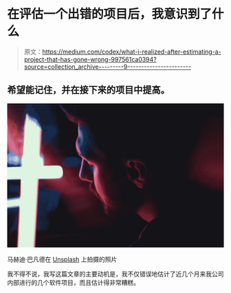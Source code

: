 # 在评估一个出错的项目后，我意识到了什么

> 原文：<https://medium.com/codex/what-i-realized-after-estimating-a-project-that-has-gone-wrong-997561ca0394?source=collection_archive---------9----------------------->

## 希望能记住，并在接下来的项目中提高。

![](img/c019eb29906c16096ece0b28ed6c711d.png)

马赫迪·巴凡德在 [Unsplash](https://unsplash.com?utm_source=medium&utm_medium=referral) 上拍摄的照片

我不得不说，我写这篇文章的主要动机是，我不仅错误地估计了近几个月来我公司内部进行的几个软件项目，而且估计得非常糟糕。